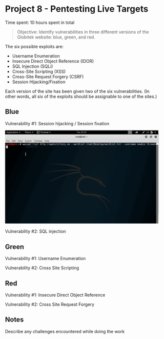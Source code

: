 # Project 8 - Pentesting Live Targets

Time spent: 10 hours spent in total

> Objective: Identify vulnerabilities in three different versions of the Globitek website: blue, green, and red.

The six possible exploits are:
* Username Enumeration
* Insecure Direct Object Reference (IDOR)
* SQL Injection (SQLi)
* Cross-Site Scripting (XSS)
* Cross-Site Request Forgery (CSRF)
* Session Hijacking/Fixation

Each version of the site has been given two of the six vulnerabilities. (In other words, all six of the exploits should be assignable to one of the sites.)

## Blue

Vulnerability #1: Session hijacking / Session fixation

![alt text][logo6]

[logo6]: https://github.com/ke301/facebookhacking/blob/Week-7/bruteforce.gif

Vulnerability #2: SQL injection


## Green

Vulnerability #1: Username Enumeration

Vulnerability #2: Cross Site Scripting


## Red

Vulnerability #1: Insecure Direct Object Reference

Vulnerability #2: Cross Site Request Forgery


## Notes

Describe any challenges encountered while doing the work

